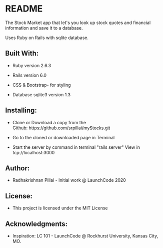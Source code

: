 # README

The Stock Market app that let's you look up stock quotes and financial information and save it to a database.

Uses Ruby on Rails with sqlite database.


## Built With:


* Ruby version 2.6.3
* Rails version 6.0

* CSS & Bootstrap- for styling
* Database sqlite3 version 1.3

## Installing:


* Clone or Download a copy from the Github: https://github.com/srpillai/myStocks.git
* Go to the cloned or downloaded page in Terminal

* Start the server by command in terminal "rails server"
View in  tcp://localhost:3000

## Author:

* Radhakrishnan Pillai - Initial work @ LaunchCode 2020

## License:

* This project is licensed under the MIT License

## Acknowledgments:

* Inspiration: LC 101 - LaunchCode @ Rockhurst University, Kansas City, MO.
